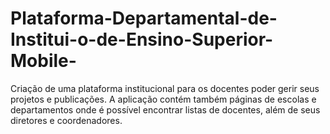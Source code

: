 # Plataforma-Departamental-de-Institui-o-de-Ensino-Superior-Mobile-
Criação de uma plataforma institucional para os docentes poder gerir seus projetos e publicações. A aplicação contém também páginas de escolas e departamentos onde é possível encontrar listas de docentes, além de seus diretores e coordenadores.
